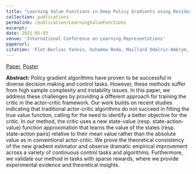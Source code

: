 ```yaml
---
title: "Learning Value Functions in Deep Policy Gradients using Residual Variance"
collection: publications
permalink: /publication/LearningValueFunctions
excerpt: 
date: 2021-05-03
venue: 'International Conference on Learning Representations'
paperurl: 
citation: 'Flet-Berliac Yannis, Ouhamma Reda, Maillard Odalric-Ambrym, and Preux Philippe. "Learning value functions in deep policy gradients using residual variance." International Conference on Learning Representations. 2021.'
---
```


[Paper](http://redaouhamma.github.io/files/avec.pdf), [Poster](http://redaouhamma.github.io/files/avecPoster.pdf)

**Abstract:** Policy gradient algorithms have proven to be successful in diverse decision making and control tasks. However, these methods suffer from high sample complexity and instability issues. In this paper, we address these challenges by providing a different approach for training the critic in the actor-critic framework. Our work builds on recent studies indicating that traditional actor-critic algorithms do not succeed in fitting the true value function, calling for the need to identify a better objective for the critic. In our method, the critic uses a new state-value (resp. state-action-value) function approximation that learns the value of the states (resp. state-action pairs) relative to their mean value rather than the absolute value as in conventional actor-critic. We prove the theoretical consistency of the new gradient estimator and observe dramatic empirical improvement across a variety of continuous control tasks and algorithms. Furthermore, we validate our method in tasks with sparse rewards, where we provide experimental evidence and theoretical insights.

